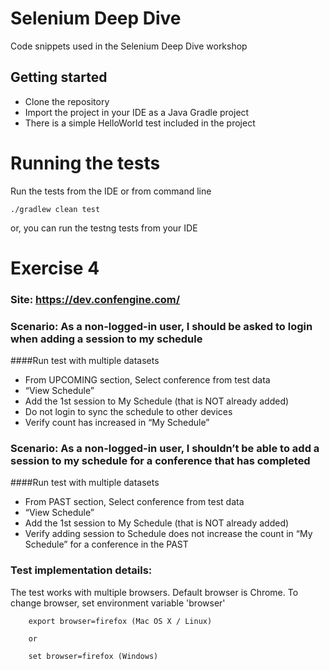 # Selenium Deep Dive
Code snippets used in the Selenium Deep Dive workshop

## Getting started
* Clone the repository
* Import the project in your IDE as a Java Gradle project
* There is a simple HelloWorld test included in the project

# Running the tests
Run the tests from the IDE or from command line
```
./gradlew clean test
```

or, you can run the testng tests from your IDE

# Exercise 4
### Site: https://dev.confengine.com/

### Scenario: As a non-logged-in user, I should be asked to login when adding a session to my schedule
####Run test with multiple datasets

* From UPCOMING section, Select conference from test data
* “View Schedule”
* Add the 1st session to My Schedule (that is NOT already added)
* Do not login to sync the schedule to other devices
* Verify count has increased in “My Schedule”

### Scenario: As a non-logged-in user, I shouldn’t be able to add a session to my schedule for a conference that has completed
####Run test with multiple datasets

* From PAST section, Select conference from test data
* “View Schedule”
* Add the 1st session to My Schedule (that is NOT already added)
* Verify adding session to Schedule does not increase the count in “My Schedule” for a conference in the PAST

### Test implementation details:
The test works with multiple browsers. Default browser is Chrome. To change browser, set environment variable 'browser'
```
    export browser=firefox (Mac OS X / Linux)

    or

    set browser=firefox (Windows)
```